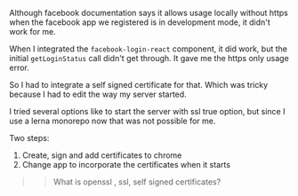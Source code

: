 

Although facebook documentation says it allows usage locally without https when 
the facebook app we registered is in development mode, it didn't work for me.

When I integrated the `facebook-login-react` component, it did work, but the initial `getLoginStatus` call didn't 
get through. It gave me the https only usage error.

So I had to integrate a self signed certificate for that. Which was tricky because I had to edit the way my server
started.

I tried several options like to start the server with ssl true option, but since I use a lerna monorepo now that was not possible for me.

Two steps:
1. Create, sign and add certificates to chrome
2. Change app to incorporate the certificates when it starts


 
>> What is openssl , ssl, self signed certificates?
